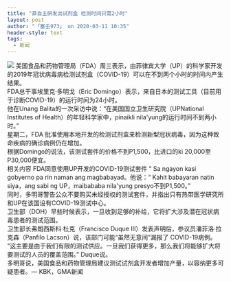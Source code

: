 ```yaml
---
title: "菲自主研发出试剂盒 检测时间只需2小时"
layout: post
author: "「塞壬973」 on 2020-03-11 10:35"
header-style: text
tags:
  - 新闻
---
```


<img src="http://images.feileyuan.com/images/ueditor/2020031110350000122321.jpg">
美国食品和药物管理局（FDA）周三表示，由菲律宾大学（UP）的科学家开发的2019年冠状病毒病检测试剂盒（COVID-19）可以在不到两个小时的时间内产生结果。
<br>
FDA总干事埃里克·多明戈（Eric Domingo）表示，来自日本的测试工具（目前用于诊断COVID-19）的运行时间为24小时。
<br>
他在Unang Balita的一次采访中说：“在美国国立卫生研究院（UPNational Institutes of Health）的年轻科学家中，pinaikli nila'yung的运行时间不到两小时。”
<br>
星期二，FDA 批准使用本地开发的检测试剂盒来检测新型冠状病毒，因为这种致命疾病的确诊病例仍在增加。
<br>
根据Domingo的说法，该测试套件的价格不到P1,500，比进口的ki 20,000至P30,000便宜。
<br>
相关内容
FDA同意使用UP开发的COVID-19测试套件
“ Sa ngayon kasi gobyerno pa rin naman ang magbabayad。他说：“ Kahit babayaran natin siya，ang sabi ng UP，maibababa nila'yung presyo不到P1,500。”
<br>
同时，多明哥警告公众不要购买未经授权的测试套件，并指出只有热带医学研究所和UP在该国设有COVID-19测试中心。
<br>
卫生部（DOH）早些时候表示，一旦收到足够的补给，它将扩大涉及潜在冠状病毒患者的测试范围。&nbsp;
<br>
卫生部长弗朗西斯科·杜克（Francisco Duque III）发表声明后，参议员潘菲洛·拉克森（Panfilo Lacson）说，该部门可能“虽然无意间”漏报了 COVID-19病例。
<br>
“这主要是由于我们有限的测试供应。一旦我们获得更多，那么我们将能够扩大将要测试的人员的覆盖范围。” Duque说。
<br>
多明哥说，美国食品和药物管理局建议测试试剂盒开发者增加产量，以容纳更多可疑患者。— KBK，GMA新闻
<input type="hidden" value="菲乐园提供"><br>

